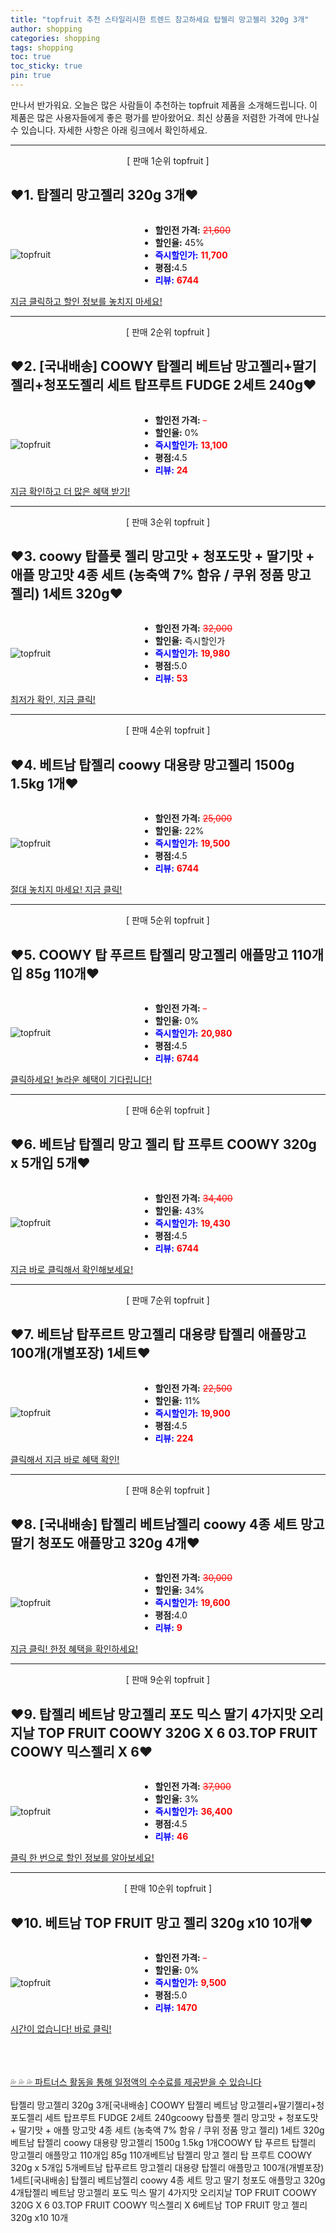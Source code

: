 ```yaml
---
title: "topfruit 추천 스타일리시한 트렌드 참고하세요 탑젤리 망고젤리 320g 3개"
author: shopping
categories: shopping
tags: shopping
toc: true
toc_sticky: true
pin: true
---
```

만나서 반가워요. 오늘은 많은 사람들이 추천하는 topfruit 제품을 소개해드립니다. 이 제품은 많은 사용자들에게 좋은 평가를 받아왔어요. 최신 상품을 저렴한 가격에 만나실 수 있습니다. 자세한 사항은 아래 링크에서 확인하세요.

---
<p class="toplist" style="margin: 0 auto; display: block; width: fit-content;">[ 판매 1순위 topfruit ]</p>

<h2><strong>❤️1. 탑젤리 망고젤리 320g 3개❤️</strong></h2>

<div style="display: flex; align-items: center;">
    <div style="flex: 0.4;">
        <img src="https://thumbnail7.coupangcdn.com/thumbnails/remote/230x230ex/image/vendor_inventory/4c73/b0d90faf5e2c68ca76e452a9778c811ae4115be60d56cfa27a78e3353dd3.png" alt="topfruit" style="max-width: 100%;">
    </div>
    <div style="flex: 0.6; margin-left: 10px;">
        <ul>
            <li><strong>할인전 가격:</strong> <del style="color: red;">21,600</del></li>
            <li><strong>할인율:</strong> 45%</li>
            <li><span style='color:blue'><strong>즉시할인가:</strong></span> <span style='color:red'><strong>11,700</strong></span></li>
            <li><strong>평점:</strong>4.5</li>
            <li><span style='color:blue'><strong>리뷰:</strong></span> <span style='color:red'><strong>6744</strong></span></li>
        </ul>
    </div>
</div>
<div class="center">
    <a href="https://selin100587.github.io?lptag=AF9450613&subid=githubio&pageKey=7643998659&traceid=V0-153&itemId=23036377916&vendorItemId=88824796567" class="myButton">
        지금 클릭하고 할인 정보를 놓치지 마세요!
    </a>
</div>


---
<p class="toplist" style="margin: 0 auto; display: block; width: fit-content;">[ 판매 2순위 topfruit ]</p>

<h2><strong>❤️2. [국내배송] COOWY 탑젤리 베트남 망고젤리+딸기젤리+청포도젤리 세트 탑프루트 FUDGE 2세트 240g❤️</strong></h2>

<div style="display: flex; align-items: center;">
    <div style="flex: 0.4;">
        <img src="https://thumbnail10.coupangcdn.com/thumbnails/remote/230x230ex/image/vendor_inventory/3816/d12511965179ab298e44fdb1ab8b195e5840ea13d501a7dc258153d75681.jpg" alt="topfruit" style="max-width: 100%;">
    </div>
    <div style="flex: 0.6; margin-left: 10px;">
        <ul>
            <li><strong>할인전 가격:</strong> <del style="color: red;">-</del></li>
            <li><strong>할인율:</strong> 0%</li>
            <li><span style='color:blue'><strong>즉시할인가:</strong></span> <span style='color:red'><strong>13,100</strong></span></li>
            <li><strong>평점:</strong>4.5</li>
            <li><span style='color:blue'><strong>리뷰:</strong></span> <span style='color:red'><strong>24</strong></span></li>
        </ul>
    </div>
</div>
<div class="center">
    <a href="https://selin100587.github.io?lptag=AF9450613&subid=githubio&pageKey=8075568405&traceid=V0-153&itemId=22747323117&vendorItemId=89782531679" class="myButton">
        지금 확인하고 더 많은 혜택 받기!
    </a>
</div>


---
<p class="toplist" style="margin: 0 auto; display: block; width: fit-content;">[ 판매 3순위 topfruit ]</p>

<h2><strong>❤️3. coowy 탑플룻 젤리 망고맛 + 청포도맛 + 딸기맛 + 애플 망고맛 4종 세트 (농축액 7% 함유 / 쿠위 정품 망고 젤리) 1세트 320g❤️</strong></h2>

<div style="display: flex; align-items: center;">
    <div style="flex: 0.4;">
        <img src="https://thumbnail7.coupangcdn.com/thumbnails/remote/230x230ex/image/vendor_inventory/19ae/38f0987c43df452a0d3c798370cd8ca4735c3aa5027cc722f28c32cba051.png" alt="topfruit" style="max-width: 100%;">
    </div>
    <div style="flex: 0.6; margin-left: 10px;">
        <ul>
            <li><strong>할인전 가격:</strong> <del style="color: red;">32,000</del></li>
            <li><strong>할인율:</strong> 즉시할인가</li>
            <li><span style='color:blue'><strong>즉시할인가:</strong></span> <span style='color:red'><strong>19,980</strong></span></li>
            <li><strong>평점:</strong>5.0</li>
            <li><span style='color:blue'><strong>리뷰:</strong></span> <span style='color:red'><strong>53</strong></span></li>
        </ul>
    </div>
</div>
<div class="center">
    <a href="https://selin100587.github.io?lptag=AF9450613&subid=githubio&pageKey=8074958424&traceid=V0-153&itemId=22744954286&vendorItemId=89780185116" class="myButton">
        최저가 확인, 지금 클릭!
    </a>
</div>


---
<p class="toplist" style="margin: 0 auto; display: block; width: fit-content;">[ 판매 4순위 topfruit ]</p>

<h2><strong>❤️4. 베트남 탑젤리 coowy 대용량 망고젤리 1500g 1.5kg 1개❤️</strong></h2>

<div style="display: flex; align-items: center;">
    <div style="flex: 0.4;">
        <img src="https://thumbnail10.coupangcdn.com/thumbnails/remote/230x230ex/image/vendor_inventory/4848/d17ad6f3045b7e7b99c65fdaeb86ebe2b2bc749cd45280a0e722e40ea093.png" alt="topfruit" style="max-width: 100%;">
    </div>
    <div style="flex: 0.6; margin-left: 10px;">
        <ul>
            <li><strong>할인전 가격:</strong> <del style="color: red;">25,000</del></li>
            <li><strong>할인율:</strong> 22%</li>
            <li><span style='color:blue'><strong>즉시할인가:</strong></span> <span style='color:red'><strong>19,500</strong></span></li>
            <li><strong>평점:</strong>4.5</li>
            <li><span style='color:blue'><strong>리뷰:</strong></span> <span style='color:red'><strong>6744</strong></span></li>
        </ul>
    </div>
</div>
<div class="center">
    <a href="https://selin100587.github.io?lptag=AF9450613&subid=githubio&pageKey=7643998659&traceid=V0-153&itemId=22813822843&vendorItemId=90123628021" class="myButton">
        절대 놓치지 마세요! 지금 클릭!
    </a>
</div>


---
<p class="toplist" style="margin: 0 auto; display: block; width: fit-content;">[ 판매 5순위 topfruit ]</p>

<h2><strong>❤️5. COOWY 탑 푸르트 탑젤리 망고젤리 애플망고 110개입 85g 110개❤️</strong></h2>

<div style="display: flex; align-items: center;">
    <div style="flex: 0.4;">
        <img src="https://thumbnail8.coupangcdn.com/thumbnails/remote/230x230ex/image/vendor_inventory/aecb/4a573b3c0f375e5ab9a511b93d21dc739d19c6e5652d8e3567855d771296.jpeg" alt="topfruit" style="max-width: 100%;">
    </div>
    <div style="flex: 0.6; margin-left: 10px;">
        <ul>
            <li><strong>할인전 가격:</strong> <del style="color: red;">-</del></li>
            <li><strong>할인율:</strong> 0%</li>
            <li><span style='color:blue'><strong>즉시할인가:</strong></span> <span style='color:red'><strong>20,980</strong></span></li>
            <li><strong>평점:</strong>4.5</li>
            <li><span style='color:blue'><strong>리뷰:</strong></span> <span style='color:red'><strong>6744</strong></span></li>
        </ul>
    </div>
</div>
<div class="center">
    <a href="https://selin100587.github.io?lptag=AF9450613&subid=githubio&pageKey=7643998659&traceid=V0-153&itemId=22716154679&vendorItemId=90229220134" class="myButton">
        클릭하세요! 놀라운 혜택이 기다립니다!
    </a>
</div>


---
<p class="toplist" style="margin: 0 auto; display: block; width: fit-content;">[ 판매 6순위 topfruit ]</p>

<h2><strong>❤️6. 베트남 탑젤리 망고 젤리 탑 프루트 COOWY 320g x 5개입 5개❤️</strong></h2>

<div style="display: flex; align-items: center;">
    <div style="flex: 0.4;">
        <img src="https://thumbnail9.coupangcdn.com/thumbnails/remote/230x230ex/image/vendor_inventory/d655/7cad4127a11f4b4ce63393a4f4516140665d3d298811b844c814eb4a962f.png" alt="topfruit" style="max-width: 100%;">
    </div>
    <div style="flex: 0.6; margin-left: 10px;">
        <ul>
            <li><strong>할인전 가격:</strong> <del style="color: red;">34,400</del></li>
            <li><strong>할인율:</strong> 43%</li>
            <li><span style='color:blue'><strong>즉시할인가:</strong></span> <span style='color:red'><strong>19,430</strong></span></li>
            <li><strong>평점:</strong>4.5</li>
            <li><span style='color:blue'><strong>리뷰:</strong></span> <span style='color:red'><strong>6744</strong></span></li>
        </ul>
    </div>
</div>
<div class="center">
    <a href="https://selin100587.github.io?lptag=AF9450613&subid=githubio&pageKey=7643998659&traceid=V0-153&itemId=21776014440&vendorItemId=88824826048" class="myButton">
        지금 바로 클릭해서 확인해보세요!
    </a>
</div>


---
<p class="toplist" style="margin: 0 auto; display: block; width: fit-content;">[ 판매 7순위 topfruit ]</p>

<h2><strong>❤️7. 베트남 탑푸르트 망고젤리 대용량 탑젤리 애플망고 100개(개별포장) 1세트❤️</strong></h2>

<div style="display: flex; align-items: center;">
    <div style="flex: 0.4;">
        <img src="https://thumbnail9.coupangcdn.com/thumbnails/remote/230x230ex/image/vendor_inventory/822e/19148d6504b1d377a4a3d6eae38fed56c08a07934dc873cb7b5d68220076.jpg" alt="topfruit" style="max-width: 100%;">
    </div>
    <div style="flex: 0.6; margin-left: 10px;">
        <ul>
            <li><strong>할인전 가격:</strong> <del style="color: red;">22,500</del></li>
            <li><strong>할인율:</strong> 11%</li>
            <li><span style='color:blue'><strong>즉시할인가:</strong></span> <span style='color:red'><strong>19,900</strong></span></li>
            <li><strong>평점:</strong>4.5</li>
            <li><span style='color:blue'><strong>리뷰:</strong></span> <span style='color:red'><strong>224</strong></span></li>
        </ul>
    </div>
</div>
<div class="center">
    <a href="https://selin100587.github.io?lptag=AF9450613&subid=githubio&pageKey=7985095278&traceid=V0-153&itemId=22172652718&vendorItemId=90112724952" class="myButton">
        클릭해서 지금 바로 혜택 확인!
    </a>
</div>


---
<p class="toplist" style="margin: 0 auto; display: block; width: fit-content;">[ 판매 8순위 topfruit ]</p>

<h2><strong>❤️8. [국내배송] 탑젤리 베트남젤리 coowy 4종 세트 망고 딸기 청포도 애플망고 320g 4개❤️</strong></h2>

<div style="display: flex; align-items: center;">
    <div style="flex: 0.4;">
        <img src="https://thumbnail6.coupangcdn.com/thumbnails/remote/230x230ex/image/vendor_inventory/822e/07c81621702d4dd92cfa69dd12b94664327211ff4fe2a950bb1309f124ef.png" alt="topfruit" style="max-width: 100%;">
    </div>
    <div style="flex: 0.6; margin-left: 10px;">
        <ul>
            <li><strong>할인전 가격:</strong> <del style="color: red;">30,000</del></li>
            <li><strong>할인율:</strong> 34%</li>
            <li><span style='color:blue'><strong>즉시할인가:</strong></span> <span style='color:red'><strong>19,600</strong></span></li>
            <li><strong>평점:</strong>4.0</li>
            <li><span style='color:blue'><strong>리뷰:</strong></span> <span style='color:red'><strong>9</strong></span></li>
        </ul>
    </div>
</div>
<div class="center">
    <a href="https://selin100587.github.io?lptag=AF9450613&subid=githubio&pageKey=8053753738&traceid=V0-153&itemId=22599044504&vendorItemId=89640712064" class="myButton">
        지금 클릭! 한정 혜택을 확인하세요!
    </a>
</div>


---
<p class="toplist" style="margin: 0 auto; display: block; width: fit-content;">[ 판매 9순위 topfruit ]</p>

<h2><strong>❤️9. 탑젤리 베트남 망고젤리 포도 믹스 딸기 4가지맛 오리지날 TOP FRUIT COOWY 320G X 6 03.TOP FRUIT COOWY 믹스젤리 X 6❤️</strong></h2>

<div style="display: flex; align-items: center;">
    <div style="flex: 0.4;">
        <img src="https://thumbnail6.coupangcdn.com/thumbnails/remote/230x230ex/image/vendor_inventory/17a2/afcd517eb3693250d8311870a6198394349f99121d6ae66c9e604f9f11ff.jpg" alt="topfruit" style="max-width: 100%;">
    </div>
    <div style="flex: 0.6; margin-left: 10px;">
        <ul>
            <li><strong>할인전 가격:</strong> <del style="color: red;">37,900</del></li>
            <li><strong>할인율:</strong> 3%</li>
            <li><span style='color:blue'><strong>즉시할인가:</strong></span> <span style='color:red'><strong>36,400</strong></span></li>
            <li><strong>평점:</strong>4.5</li>
            <li><span style='color:blue'><strong>리뷰:</strong></span> <span style='color:red'><strong>46</strong></span></li>
        </ul>
    </div>
</div>
<div class="center">
    <a href="https://selin100587.github.io?lptag=AF9450613&subid=githubio&pageKey=7832866662&traceid=V0-153&itemId=21446036207&vendorItemId=88500623912" class="myButton">
        클릭 한 번으로 할인 정보를 알아보세요!
    </a>
</div>


---
<p class="toplist" style="margin: 0 auto; display: block; width: fit-content;">[ 판매 10순위 topfruit ]</p>

<h2><strong>❤️10. 베트남 TOP FRUIT 망고 젤리 320g x10 10개❤️</strong></h2>

<div style="display: flex; align-items: center;">
    <div style="flex: 0.4;">
        <img src="https://thumbnail7.coupangcdn.com/thumbnails/remote/230x230ex/image/vendor_inventory/a4c3/16e2dd78b4212def65a806e6020b7e60c67cab6b477375eba58b495b2901.jpg" alt="topfruit" style="max-width: 100%;">
    </div>
    <div style="flex: 0.6; margin-left: 10px;">
        <ul>
            <li><strong>할인전 가격:</strong> <del style="color: red;">-</del></li>
            <li><strong>할인율:</strong> 0%</li>
            <li><span style='color:blue'><strong>즉시할인가:</strong></span> <span style='color:red'><strong>9,500</strong></span></li>
            <li><strong>평점:</strong>5.0</li>
            <li><span style='color:blue'><strong>리뷰:</strong></span> <span style='color:red'><strong>1470</strong></span></li>
        </ul>
    </div>
</div>
<div class="center">
    <a href="https://selin100587.github.io?lptag=AF9450613&subid=githubio&pageKey=7232472087&traceid=V0-153&itemId=22071891468&vendorItemId=88790389096" class="myButton">
        시간이 없습니다! 바로 클릭!
    </a>
</div>

<br><br><br>[💦 💦 💦 파트너스 활동을 통해 일정액의 수수료를 제공받을 수 있습니다](https://link.coupang.com/a/bcpT2c)<br><br>탑젤리 망고젤리 320g 3개[국내배송] COOWY 탑젤리 베트남 망고젤리+딸기젤리+청포도젤리 세트 탑프루트 FUDGE 2세트 240gcoowy 탑플룻 젤리 망고맛 + 청포도맛 + 딸기맛 + 애플 망고맛 4종 세트 (농축액 7% 함유 / 쿠위 정품 망고 젤리) 1세트 320g베트남 탑젤리 coowy 대용량 망고젤리 1500g 1.5kg 1개COOWY 탑 푸르트 탑젤리 망고젤리 애플망고 110개입 85g 110개베트남 탑젤리 망고 젤리 탑 프루트 COOWY 320g x 5개입 5개베트남 탑푸르트 망고젤리 대용량 탑젤리 애플망고 100개(개별포장) 1세트[국내배송] 탑젤리 베트남젤리 coowy 4종 세트 망고 딸기 청포도 애플망고 320g 4개탑젤리 베트남 망고젤리 포도 믹스 딸기 4가지맛 오리지날 TOP FRUIT COOWY 320G X 6 03.TOP FRUIT COOWY 믹스젤리 X 6베트남 TOP FRUIT 망고 젤리 320g x10 10개